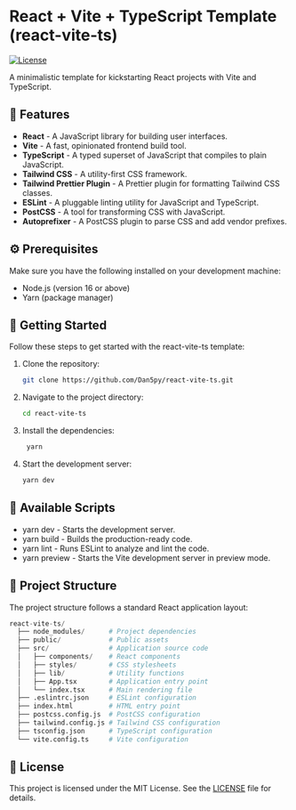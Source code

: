 # React + Vite + TypeScript Template (react-vite-ts)

[![License](https://img.shields.io/badge/license-MIT-blue.svg)](https://github.com/Dan5py/react-vite-ts/blob/main/LICENSE)

A minimalistic template for kickstarting React projects with Vite and TypeScript.

## 🎉 Features


- **React** - A JavaScript library for building user interfaces.
- **Vite** - A fast, opinionated frontend build tool.
- **TypeScript** - A typed superset of JavaScript that compiles to plain JavaScript.
- **Tailwind CSS** - A utility-first CSS framework.
- **Tailwind Prettier Plugin** - A Prettier plugin for formatting Tailwind CSS classes.
- **ESLint** - A pluggable linting utility for JavaScript and TypeScript.
- **PostCSS** - A tool for transforming CSS with JavaScript.
- **Autoprefixer** - A PostCSS plugin to parse CSS and add vendor prefixes.

## ⚙️ Prerequisites


Make sure you have the following installed on your development machine:

- Node.js (version 16 or above)
- Yarn (package manager)

## 🚀 Getting Started


Follow these steps to get started with the react-vite-ts template:

1. Clone the repository:

   ```bash
   git clone https://github.com/Dan5py/react-vite-ts.git
   ```

2. Navigate to the project directory:

   ```bash
   cd react-vite-ts
   ```

3. Install the dependencies:

   ```bash
    yarn
   ```

4. Start the development server:

   ```bash
   yarn dev
   ```

## 📜 Available Scripts

- yarn dev - Starts the development server.
- yarn build - Builds the production-ready code.
- yarn lint - Runs ESLint to analyze and lint the code.
- yarn preview - Starts the Vite development server in preview mode.

## 📂 Project Structure

The project structure follows a standard React application layout:

```python
react-vite-ts/
  ├── node_modules/      # Project dependencies
  ├── public/            # Public assets
  ├── src/               # Application source code
  │   ├── components/    # React components
  │   ├── styles/        # CSS stylesheets
  │   ├── lib/           # Utility functions
  │   ├── App.tsx        # Application entry point
  │   └── index.tsx      # Main rendering file
  ├── .eslintrc.json     # ESLint configuration
  ├── index.html         # HTML entry point
  ├── postcss.config.js  # PostCSS configuration
  ├── tailwind.config.js # Tailwind CSS configuration
  ├── tsconfig.json      # TypeScript configuration
  └── vite.config.ts     # Vite configuration
```

## 📄 License

This project is licensed under the MIT License. See the [LICENSE](https://choosealicense.com/licenses/mit/) file for details.
